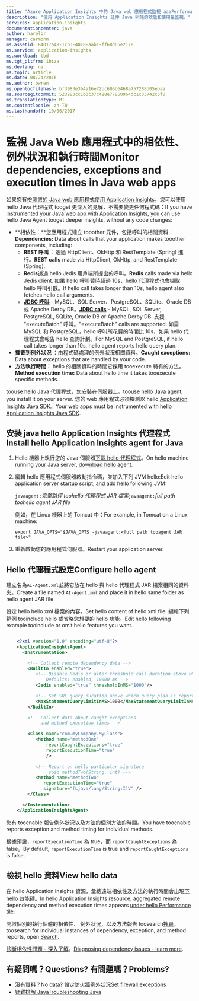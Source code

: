 ```yaml
---
title: "Azure Application Insights 中的 Java web 應用程式監視 aaaPerformance |Microsoft 文件"
description: "使用 Application Insights 延伸 Java 網站的效能和使用量監視。"
services: application-insights
documentationcenter: java
author: harelbr
manager: carmonm
ms.assetid: 84017a48-1cb3-40c8-aab1-ff68d65e2128
ms.service: application-insights
ms.workload: tbd
ms.tgt_pltfrm: ibiza
ms.devlang: na
ms.topic: article
ms.date: 08/24/2016
ms.author: bwren
ms.openlocfilehash: bf3983e3b4a16e72bc606b6468a757288d05ebaa
ms.sourcegitcommit: 523283cc1b3c37c428e77850964dc1c33742c5f0
ms.translationtype: MT
ms.contentlocale: zh-TW
ms.lasthandoff: 10/06/2017
---
```

# <a name="monitor-dependencies-exceptions-and-execution-times-in-java-web-apps"></a><span data-ttu-id="554ea-103">監視 Java Web 應用程式中的相依性、例外狀況和執行時間</span><span class="sxs-lookup"><span data-stu-id="554ea-103">Monitor dependencies, exceptions and execution times in Java web apps</span></span>


<span data-ttu-id="554ea-104">如果您有[檢測您的 Java web 應用程式使用 Application Insights][java]，您可以使用 hello Java 代理程式 tooget 更深入的見解，不需要變更任何程式碼：</span><span class="sxs-lookup"><span data-stu-id="554ea-104">If you have [instrumented your Java web app with Application Insights][java], you can use hello Java Agent tooget deeper insights, without any code changes:</span></span>

* <span data-ttu-id="554ea-105">**相依性：**您應用程式建立 tooother 元件，包括呼叫的相關資料：</span><span class="sxs-lookup"><span data-stu-id="554ea-105">**Dependencies:** Data about calls that your application makes tooother components, including:</span></span>
  * <span data-ttu-id="554ea-106">**REST 呼叫** ：透過 HttpClient、OkHttp 和 RestTemplate (Spring) 進行。</span><span class="sxs-lookup"><span data-stu-id="554ea-106">**REST calls** made via HttpClient, OkHttp, and RestTemplate (Spring).</span></span>
  * <span data-ttu-id="554ea-107">**Redis**透過 hello Jedis 用戶端所提出的呼叫。</span><span class="sxs-lookup"><span data-stu-id="554ea-107">**Redis** calls made via hello Jedis client.</span></span> <span data-ttu-id="554ea-108">如果 hello 呼叫費時超過 10s，hello 代理程式也會擷取 hello 呼叫引數。</span><span class="sxs-lookup"><span data-stu-id="554ea-108">If hello call takes longer than 10s, hello agent also fetches hello call arguments.</span></span>
  * <span data-ttu-id="554ea-109">**[JDBC 呼叫](http://docs.oracle.com/javase/7/docs/technotes/guides/jdbc/)** - MySQL、SQL Server、PostgreSQL、SQLite、Oracle DB 或 Apache Derby DB。</span><span class="sxs-lookup"><span data-stu-id="554ea-109">**[JDBC calls](http://docs.oracle.com/javase/7/docs/technotes/guides/jdbc/)** - MySQL, SQL Server, PostgreSQL, SQLite, Oracle DB or Apache Derby DB.</span></span> <span data-ttu-id="554ea-110">支援 "executeBatch" 呼叫。</span><span class="sxs-lookup"><span data-stu-id="554ea-110">"executeBatch" calls are supported.</span></span> <span data-ttu-id="554ea-111">如需 MySQL 和 PostgreSQL，hello 呼叫所花費的時間比 10s，如果 hello 代理程式會報告 hello 查詢計劃。</span><span class="sxs-lookup"><span data-stu-id="554ea-111">For MySQL and PostgreSQL, if hello call takes longer than 10s, hello agent reports hello query plan.</span></span>
* <span data-ttu-id="554ea-112">**攔截到例外狀況** ：由程式碼處理的例外狀況相關資料。</span><span class="sxs-lookup"><span data-stu-id="554ea-112">**Caught exceptions:** Data about exceptions that are handled by your code.</span></span>
* <span data-ttu-id="554ea-113">**方法執行時間：** hello 的相關資料的時間它採用 tooexecute 特有的方法。</span><span class="sxs-lookup"><span data-stu-id="554ea-113">**Method execution time:** Data about hello time it takes tooexecute specific methods.</span></span>

<span data-ttu-id="554ea-114">toouse hello Java 代理程式，您安裝在伺服器上。</span><span class="sxs-lookup"><span data-stu-id="554ea-114">toouse hello Java agent, you install it on your server.</span></span> <span data-ttu-id="554ea-115">您的 web 應用程式必須檢測以 hello [Application Insights Java SDK][java]。</span><span class="sxs-lookup"><span data-stu-id="554ea-115">Your web apps must be instrumented with hello [Application Insights Java SDK][java].</span></span> 

## <a name="install-hello-application-insights-agent-for-java"></a><span data-ttu-id="554ea-116">安裝 java hello Application Insights 代理程式</span><span class="sxs-lookup"><span data-stu-id="554ea-116">Install hello Application Insights agent for Java</span></span>
1. <span data-ttu-id="554ea-117">Hello 機器上執行您的 Java 伺服器[下載 hello 代理程式](https://aka.ms/aijavasdk)。</span><span class="sxs-lookup"><span data-stu-id="554ea-117">On hello machine running your Java server, [download hello agent](https://aka.ms/aijavasdk).</span></span>
2. <span data-ttu-id="554ea-118">編輯 hello 應用程式伺服器啟動指令碼，並加入下列 JVM hello:</span><span class="sxs-lookup"><span data-stu-id="554ea-118">Edit hello application server startup script, and add hello following JVM:</span></span>
   
    <span data-ttu-id="554ea-119">`javaagent:`*完整路徑 toohello 代理程式 JAR 檔案*</span><span class="sxs-lookup"><span data-stu-id="554ea-119">`javaagent:`*full path toohello agent JAR file*</span></span>
   
    <span data-ttu-id="554ea-120">例如，在 Linux 機器上的 Tomcat 中：</span><span class="sxs-lookup"><span data-stu-id="554ea-120">For example, in Tomcat on a Linux machine:</span></span>
   
    `export JAVA_OPTS="$JAVA_OPTS -javaagent:<full path tooagent JAR file>"`
3. <span data-ttu-id="554ea-121">重新啟動您的應用程式伺服器。</span><span class="sxs-lookup"><span data-stu-id="554ea-121">Restart your application server.</span></span>

## <a name="configure-hello-agent"></a><span data-ttu-id="554ea-122">Hello 代理程式設定</span><span class="sxs-lookup"><span data-stu-id="554ea-122">Configure hello agent</span></span>
<span data-ttu-id="554ea-123">建立名為`AI-Agent.xml`並將它放在 hello 與 hello 代理程式 JAR 檔案相同的資料夾。</span><span class="sxs-lookup"><span data-stu-id="554ea-123">Create a file named `AI-Agent.xml` and place it in hello same folder as hello agent JAR file.</span></span>

<span data-ttu-id="554ea-124">設定 hello hello xml 檔案的內容。</span><span class="sxs-lookup"><span data-stu-id="554ea-124">Set hello content of hello xml file.</span></span> <span data-ttu-id="554ea-125">編輯下列範例 tooinclude hello 或省略您想要的 hello 功能。</span><span class="sxs-lookup"><span data-stu-id="554ea-125">Edit hello following example tooinclude or omit hello features you want.</span></span>

```XML

    <?xml version="1.0" encoding="utf-8"?>
    <ApplicationInsightsAgent>
      <Instrumentation>

        <!-- Collect remote dependency data -->
        <BuiltIn enabled="true">
           <!-- Disable Redis or alter threshold call duration above which arguments are sent.
               Defaults: enabled, 10000 ms -->
           <Jedis enabled="true" thresholdInMS="1000"/>

           <!-- Set SQL query duration above which query plan is reported (MySQL, PostgreSQL). Default is 10000 ms. -->
           <MaxStatementQueryLimitInMS>1000</MaxStatementQueryLimitInMS>
        </BuiltIn>

        <!-- Collect data about caught exceptions
             and method execution times -->

        <Class name="com.myCompany.MyClass">
           <Method name="methodOne"
               reportCaughtExceptions="true"
               reportExecutionTime="true"
               />

           <!-- Report on hello particular signature
                void methodTwo(String, int) -->
           <Method name="methodTwo"
              reportExecutionTime="true"
              signature="(Ljava/lang/String;I)V" />
        </Class>

      </Instrumentation>
    </ApplicationInsightsAgent>

```

<span data-ttu-id="554ea-126">您有 tooenable 報告例外狀況以及方法的個別方法的時間。</span><span class="sxs-lookup"><span data-stu-id="554ea-126">You have tooenable reports exception and method timing for individual methods.</span></span>

<span data-ttu-id="554ea-127">根據預設，`reportExecutionTime` 為 true，而 `reportCaughtExceptions` 為 false。</span><span class="sxs-lookup"><span data-stu-id="554ea-127">By default, `reportExecutionTime` is true and `reportCaughtExceptions` is false.</span></span>

## <a name="view-hello-data"></a><span data-ttu-id="554ea-128">檢視 hello 資料</span><span class="sxs-lookup"><span data-stu-id="554ea-128">View hello data</span></span>
<span data-ttu-id="554ea-129">在 hello Application Insights 資源，彙總遠端相依性及方法的執行時間會出現[下 hello 效能磚][metrics]。</span><span class="sxs-lookup"><span data-stu-id="554ea-129">In hello Application Insights resource, aggregated remote dependency and method execution times appears [under hello Performance tile][metrics].</span></span>

<span data-ttu-id="554ea-130">開啟個別的執行個體的相依性、 例外狀況，以及方法報告 toosearch[搜尋][diagnostic]。</span><span class="sxs-lookup"><span data-stu-id="554ea-130">toosearch for individual instances of dependency, exception, and method reports, open [Search][diagnostic].</span></span>

<span data-ttu-id="554ea-131">[診斷相依性問題 - 深入了解](app-insights-asp-net-dependencies.md#diagnosis)。</span><span class="sxs-lookup"><span data-stu-id="554ea-131">[Diagnosing dependency issues - learn more](app-insights-asp-net-dependencies.md#diagnosis).</span></span>

## <a name="questions-problems"></a><span data-ttu-id="554ea-132">有疑問嗎？</span><span class="sxs-lookup"><span data-stu-id="554ea-132">Questions?</span></span> <span data-ttu-id="554ea-133">有問題嗎？</span><span class="sxs-lookup"><span data-stu-id="554ea-133">Problems?</span></span>
* <span data-ttu-id="554ea-134">沒有資料？</span><span class="sxs-lookup"><span data-stu-id="554ea-134">No data?</span></span> [<span data-ttu-id="554ea-135">設定防火牆例外狀況</span><span class="sxs-lookup"><span data-stu-id="554ea-135">Set firewall exceptions</span></span>](app-insights-ip-addresses.md)
* [<span data-ttu-id="554ea-136">疑難排解 Java</span><span class="sxs-lookup"><span data-stu-id="554ea-136">Troubleshooting Java</span></span>](app-insights-java-troubleshoot.md)

<!--Link references-->

[api]: app-insights-api-custom-events-metrics.md
[apiexceptions]: app-insights-api-custom-events-metrics.md#track-exception
[availability]: app-insights-monitor-web-app-availability.md
[diagnostic]: app-insights-diagnostic-search.md
[eclipse]: app-insights-java-eclipse.md
[java]: app-insights-java-get-started.md
[javalogs]: app-insights-java-trace-logs.md
[metrics]: app-insights-metrics-explorer.md

